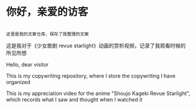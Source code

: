 # 你好，亲爱的访客

```

这里是我的文案仓库，保存了我整理的文案

```

这是我对于《少女歌剧 revue starlight》动画的赏析视频，记录了我观看时候的所见所想

Hello, dear visitor

This is my copywriting repository, where I store the copywriting I have organized

This is my appreciation video for the anime "Shoujo Kageki Revue Starlight", which records what I saw and thought when I watched it

